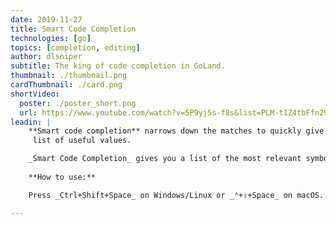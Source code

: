 ```yaml
---
date: 2019-11-27
title: Smart Code Completion
technologies: [go]
topics: [completion, editing]
author: dlsniper
subtitle: The king of code completion in GoLand.
thumbnail: ./thumbnail.png
cardThumbnail: ./card.png
shortVideo:
  poster: ./poster_short.png
  url: https://www.youtube.com/watch?v=5P9yj5s-f8s&list=PLM-t1Z4tbFfn291KlSOQE_ulCAyzXO3uA
leadin: |
    **Smart code completion** narrows down the matches to quickly give you a
     list of useful values.

    _Smart Code Completion_ gives you a list of the most relevant symbols that are applicable in the current context.
    
    **How to use:**

    Press _Ctrl+Shift+Space_ on Windows/Linux or _⌃+⇧+Space_ on macOS.

---
```

